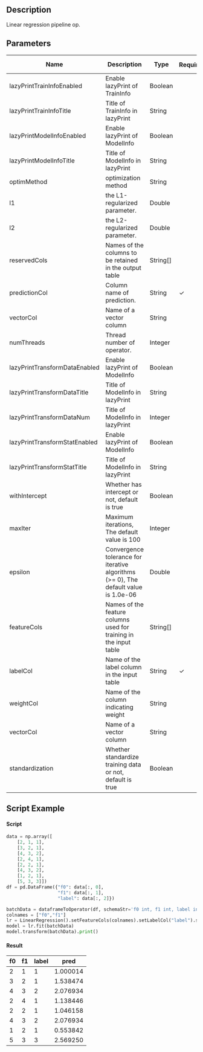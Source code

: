 ## Description
Linear regression pipeline op.

## Parameters
| Name | Description | Type | Required？ | Default Value |
| --- | --- | --- | --- | --- |
| lazyPrintTrainInfoEnabled | Enable lazyPrint of TrainInfo | Boolean |  | false |
| lazyPrintTrainInfoTitle | Title of TrainInfo in lazyPrint | String |  | null |
| lazyPrintModelInfoEnabled | Enable lazyPrint of ModelInfo | Boolean |  | false |
| lazyPrintModelInfoTitle | Title of ModelInfo in lazyPrint | String |  | null |
| optimMethod | optimization method | String |  | null |
| l1 | the L1-regularized parameter. | Double |  | 0.0 |
| l2 | the L2-regularized parameter. | Double |  | 0.0 |
| reservedCols | Names of the columns to be retained in the output table | String[] |  | null |
| predictionCol | Column name of prediction. | String | ✓ |  |
| vectorCol | Name of a vector column | String |  | null |
| numThreads | Thread number of operator. | Integer |  | 1 |
| lazyPrintTransformDataEnabled | Enable lazyPrint of ModelInfo | Boolean |  | false |
| lazyPrintTransformDataTitle | Title of ModelInfo in lazyPrint | String |  | null |
| lazyPrintTransformDataNum | Title of ModelInfo in lazyPrint | Integer |  | -1 |
| lazyPrintTransformStatEnabled | Enable lazyPrint of ModelInfo | Boolean |  | false |
| lazyPrintTransformStatTitle | Title of ModelInfo in lazyPrint | String |  | null |
| withIntercept | Whether has intercept or not, default is true | Boolean |  | true |
| maxIter | Maximum iterations, The default value is 100 | Integer |  | 100 |
| epsilon | Convergence tolerance for iterative algorithms (>= 0), The default value is 1.0e-06 | Double |  | 1.0E-6 |
| featureCols | Names of the feature columns used for training in the input table | String[] |  | null |
| labelCol | Name of the label column in the input table | String | ✓ |  |
| weightCol | Name of the column indicating weight | String |  | null |
| vectorCol | Name of a vector column | String |  | null |
| standardization | Whether standardize training data or not, default is true | Boolean |  | true |

## Script Example

#### Script
```python
data = np.array([
    [2, 1, 1],
    [3, 2, 1],
    [4, 3, 2],
    [2, 4, 1],
    [2, 2, 1],
    [4, 3, 2],
    [1, 2, 1],
    [5, 3, 3]])
df = pd.DataFrame({"f0": data[:, 0], 
                   "f1": data[:, 1],
                   "label": data[:, 2]})

batchData = dataframeToOperator(df, schemaStr='f0 int, f1 int, label int', op_type='batch')
colnames = ["f0","f1"]
lr = LinearRegression().setFeatureCols(colnames).setLabelCol("label").setPredictionCol("pred")
model = lr.fit(batchData)
model.transform(batchData).print()
```

#### Result
f0 | f1 | label | pred
---|----|-------|-----
   2 |  1   |   1  | 1.000014
   3 |  2   |   1  | 1.538474
   4 |  3   |   2  | 2.076934
   2 |  4   |   1  | 1.138446
   2 |  2   |   1  | 1.046158
   4 |  3   |   2  | 2.076934
   1 |  2   |   1  | 0.553842
   5 |  3   |   3  | 2.569250




